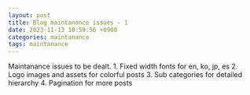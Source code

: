 ```yaml
---
layout: post
title: Blog maintanance issues - 1
date: 2023-11-13 10:59:56 +0900
categories: maintanance
tags: maintanance
---
```


Maintanance issues to be dealt.
    1. Fixed width fonts for en, ko, jp, es
    2. Logo images and assets for colorful posts
    3. Sub categories for detailed hierarchy
    4. Pagination for more posts
